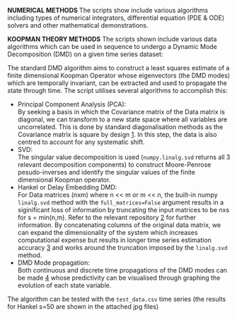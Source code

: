 __**NUMERICAL METHODS**__
The scripts show include various algorithms including types of numerical integrators, differential equation (PDE & ODE) solvers and other mathematical demonstrations.

__**KOOPMAN THEORY METHODS**__
The scripts shown include various data algorithms which can be used in sequence to undergo a Dynamic Mode Decomposition (DMD) on a given time series dataset:

The standard DMD algorithm aims to construct a least squares estimate of a finite dimensional Koopman Operator whose eigenvectors (the DMD modes) which are temporally invariant,
can be extracted and used to propagate the state through time. The script utilises several algorithms to accomplish this:
* Principal Component Analysis (PCA):\
By seeking a basis in which the Covariance matrix of the Data matrix is diagonal, we can transform to a new state space where all variables are uncorrelated. This is done by standard
diagonalisation methods as the Covariance matrix is square by design [1](https://en.wikipedia.org/wiki/Principal_component_analysis). In this step, the data is also centred to account
for any systematic shift.
* SVD:\
The singular value decomposition is used (`numpy.linalg.svd` returns all 3 relevant decomposition components) to construct Moore-Penrose pesudo-inverses and identify the singular
values of the finite dimensional Koopman operator.
* Hankel or Delay Embedding DMD:\
For Data matrices (nxm) where n << m or m << n, the built-in numpy `linalg.svd` method with the `full_matrices=False` argument results in a siginificant loss of information
by truncating the input matrices to be nxs for s = min(n,m). Refer to the relevant repository [2](https://numpy.org/doc/stable/reference/generated/numpy.linalg.svd.html) for
further information. By concatenating columns of the original data matrix, we can expand the dimensionality of the system which increases computational expense but results in
longer time series estimation accuracy [3](https://www.mdpi.com/2227-7390/12/5/762) and works around the truncation imposed by the `linalg.svd` method.
* DMD Mode propagation:\
Both continuous and discrete time propagations of the DMD modes can be made [4](https://arxiv.org/abs/2102.12086) whose predictivity can be visualised through graphing the evolution
of each state variable. 

The algorithm can be tested with the `test_data.csv` time series (the results for Hankel s=50 are shown in the attached jpg files)
